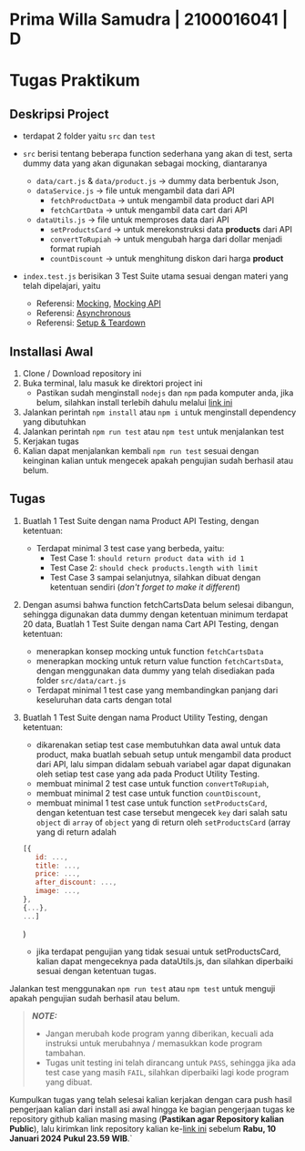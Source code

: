 # Prima Willa Samudra | 2100016041 | D
# Tugas Praktikum

## Deskripsi Project

- terdapat 2 folder yaitu `src` dan `test`
- `src` berisi tentang beberapa function sederhana yang akan di test, serta dummy data yang akan digunakan sebagai mocking, diantaranya

  - `data/cart.js` & `data/product.js` -> dummy data berbentuk Json,
  - `dataService.js` -> file untuk mengambil data dari API
    - `fetchProductData` -> untuk mengambil data product dari API
    - `fetchCartData` -> untuk mengambil data cart dari API
  - `dataUtils.js` -> file untuk memproses data dari API
    - `setProductsCard` -> untuk merekonstruksi data **products** dari API
    - `convertToRupiah` -> untuk mengubah harga dari dollar menjadi format rupiah
    - `countDiscount` -> untuk menghitung diskon dari harga **product**

- `index.test.js` berisikan 3 Test Suite utama sesuai dengan materi yang telah dipelajari, yaitu
  - Referensi: [Mocking](https://jestjs.io/docs/en/mock-functions), [Mocking API](https://jestjs.io/docs/mock-function-api)
  - Referensi: [Asynchronous](https://jestjs.io/docs/en/asynchronous)
  - Referensi: [Setup & Teardown](https://jestjs.io/docs/en/setup-teardown)

## Installasi Awal

1. Clone / Download repository ini
2. Buka terminal, lalu masuk ke direktori project ini
   - Pastikan sudah menginstall `nodejs` dan `npm` pada komputer anda, jika belum, silahkan install terlebih dahulu melalui [link ini](https://nodejs.org/en/download/)
3. Jalankan perintah `npm install` atau `npm i` untuk menginstall dependency yang dibutuhkan
4. Jalankan perintah `npm run test` atau `npm test` untuk menjalankan test
5. Kerjakan tugas
6. Kalian dapat menjalankan kembali `npm run test` sesuai dengan keinginan kalian untuk mengecek apakah pengujian sudah berhasil atau belum.

## Tugas

1. Buatlah 1 Test Suite dengan nama Product API Testing, dengan ketentuan:

   - Terdapat minimal 3 test case yang berbeda, yaitu:
     - Test Case 1: `should return product data with id 1`
     - Test Case 2: `should check products.length with limit`
     - Test Case 3 sampai selanjutnya, silahkan dibuat dengan ketentuan sendiri (_don't forget to make it different_)

2. Dengan asumsi bahwa function fetchCartsData belum selesai dibangun, sehingga digunakan data dummy dengan ketentuan minimum terdapat 20 data, Buatlah 1 Test Suite dengan nama Cart API Testing, dengan ketentuan:
   - menerapkan konsep mocking untuk function `fetchCartsData`
   - menerapkan mocking untuk return value function `fetchCartsData`, dengan menggunakan data dummy yang telah disediakan pada folder `src/data/cart.js`
   - Terdapat minimal 1 test case yang membandingkan panjang dari keseluruhan data carts dengan total
3. Buatlah 1 Test Suite dengan nama Product Utility Testing, dengan ketentuan:
   - dikarenakan setiap test case membutuhkan data awal untuk data product, maka buatlah sebuah setup untuk mengambil data product dari API, lalu simpan didalam sebuah variabel agar dapat digunakan oleh setiap test case yang ada pada Product Utility Testing.
   - membuat minimal 2 test case untuk function `convertToRupiah`,
   - membuat minimal 2 test case untuk function `countDiscount`,
   - membuat minimal 1 test case untuk function `setProductsCard`, dengan ketentuan test case tersebut mengecek `key` dari salah satu `object` di `array` of `object` yang di return oleh `setProductsCard` (array  yang di return adalah 
   ```javascript
   [{
      id: ...,
      title: ...,
      price: ...,
      after_discount: ...,
      image: ...,
   },
   {...}, 
   ...]
   ```
   )
   - jika terdapat pengujian yang tidak sesuai untuk setProductsCard, kalian dapat mengeceknya pada dataUtils.js, dan silahkan diperbaiki sesuai dengan ketentuan tugas.

Jalankan test menggunakan `npm run test` atau `npm test` untuk menguji apakah pengujian sudah berhasil atau belum.

> **_NOTE:_**
>
> - Jangan merubah kode program yanng diberikan, kecuali ada instruksi untuk merubahnya / memasukkan kode program tambahan.
> - Tugas unit testing ini telah dirancang untuk `PASS`, sehingga jika ada test case yang masih `FAIL`, silahkan diperbaiki lagi kode program yang dibuat.

Kumpulkan tugas yang telah selesai kalian kerjakan dengan cara push hasil pengerjaan kalian dari install    asi awal hingga ke bagian pengerjaan tugas ke repository github kalian masing masing (**Pastikan agar Repository kalian Public**), lalu kirimkan link repository kalian ke-[link ini](https://forms.gle/9NSXiVsAstd3bTRCA) sebelum **Rabu, 10 Januari 2024 Pukul 23.59 WIB**.`
